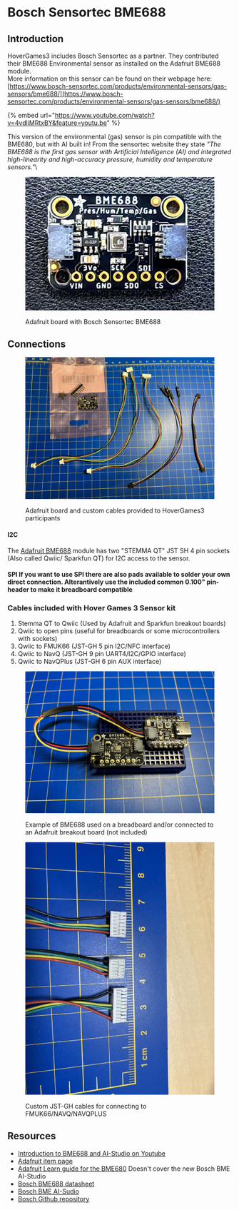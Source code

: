 # Bosch Sensortec BME688

## Introduction

HoverGames3 includes Bosch Sensortec as a partner. They contributed their BME688 Environmental sensor as installed on the Adafruit BME688 module. \
More information on this sensor can be found on their webpage here:\
[https://www.bosch-sensortec.com/products/environmental-sensors/gas-sensors/bme688/](https://www.bosch-sensortec.com/products/environmental-sensors/gas-sensors/bme688/)

{% embed url="https://www.youtube.com/watch?v=4vdliMRtxBY&feature=youtu.be" %}

This version of the environmental (gas) sensor is pin compatible with the BME680, but with AI built in! From the sensortec website they state _"The BME688 is the first gas sensor with Artificial Intelligence (AI) and integrated high-linearity and high-accuracy pressure, humidity and temperature sensors."_\


<figure><img src="../.gitbook/assets/IMG_20221214_001814.jpg" alt=""><figcaption><p>Adafruit board with Bosch Sensortec BME688</p></figcaption></figure>



## Connections

<figure><img src="../.gitbook/assets/BME688_kit.jpg" alt=""><figcaption><p>Adafruit board and custom cables provided to HoverGames3 participants</p></figcaption></figure>

#### I2C

The [Adafruit BME688](https://www.adafruit.com/product/5046) module has two "STEMMA QT" JST SH 4 pin sockets (Also called Qwiic/ Sparkfun QT) for I2C access to the sensor.

#### SPI If you want to use SPI there are also pads available to solder your own direct connection. Alterantively use the included common 0.100" pin-header to make it breadboard compatible

### Cables included with Hover Games 3 Sensor kit

1. Stemma QT to Qwiic (Used by Adafruit and Sparkfun breakout boards)
2. Qwiic to open pins (useful for breadboards or some microcontrollers with sockets)
3. Qwiic to FMUK66 (JST-GH 5 pin I2C/NFC interface)
4. Qwiic to NavQ (JST-GH 9 pin UART4/I2C/GPIO interface)
5. Qwiic to NavQPlus  (JST-GH 6 pin AUX interface)

<figure><img src="../.gitbook/assets/BME688_qwiic.jpg" alt=""><figcaption><p>Example of BME688 used on a breadboard and/or connected to an Adafruit breakout board (not included)</p></figcaption></figure>

<figure><img src="../.gitbook/assets/BME688_JST-GH.jpg" alt=""><figcaption><p>Custom JST-GH cables for connecting to FMUK66/NAVQ/NAVQPLUS</p></figcaption></figure>

## Resources

* [Introduction to BME688 and AI-Studio on Youtube](https://youtu.be/4vdliMRtxBY)
* [Adafruit item page](https://www.adafruit.com/product/5046)
* [Adafruit Learn guide for the BME680](https://learn.adafruit.com/adafruit-bme680-humidity-temperature-barometic-pressure-voc-gas) Doesn't cover the new Bosch BME AI-Studio
* [Bosch BME688 datasheet](https://www.bosch-sensortec.com/media/boschsensortec/downloads/datasheets/bst-bme688-ds000.pdf)
* [Bosch BME AI-Sudio](https://www.bosch-sensortec.com/software-tools/software/bme688-software/)
* [Bosch Github repository](https://github.com/BoschSensortec)
